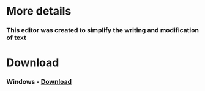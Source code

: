 # More details

### This editor was created to simplify the writing and modification of text

# Download

### Windows - [Download](https://github.com/Helixolix/TextEditor/releases/tag/Editor_0.01)